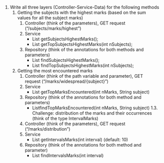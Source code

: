 1. Write all three layers (Controller-Service-Data) for the following methods
   1. Getting the subjects with the highest marks (based on the sum values for all the subject marks)
      1. Controller (think of the parameters), GET request (“/subjects/marks/highest”)
      1. Service 
         - List<String> getSubjectsHighestMarks();
         -  List<String> getTopSubjectsHighestMarks(int nSubjects);
      1. Repository (think of the annotations for both methods and parameters)
         - List<String> findSubjectsHighestMarks();
         - List<String> findTopSubjectsHighestMarks(int nSubjects);
   1. Getting the most encountered marks
      1. Controller (think of the path variable and parameter), GET request (“/marks/widespread/{subject}”)
      1. Service
         - List<Integer> getTopMarksEncountered(int nMarks, String subject)
      1. Repository (think of the annotations for both method and parameters)
         - List<Integer>findTopMarksEncountered(int nMarks, String subject)
1.3. Challenge: distribution of the marks and their occurrences (think of the type IntervalMarks)
      1. Controller (think of the parameters), GET request (“/marks/distribution”)
      1. Service
         - List<IntervalMarks> getIntervalsMarks(int interval) (default: 10)
      1. Repository (think of the annotations for both method and parameter)
         - List<IntervalMarks> findIntervalsMarks(int interval)

